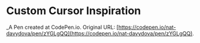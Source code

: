 # Custom Cursor Inspiration
 _A Pen created at CodePen.io. Original URL: [https://codepen.io/nat-davydova/pen/zYGLgQQ](https://codepen.io/nat-davydova/pen/zYGLgQQ).

 